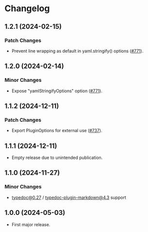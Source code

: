 # Changelog

## 1.2.1 (2024-02-15)

### Patch Changes

- Prevent line wrapping as default in yaml.stringify() options ([#771](https://github.com/typedoc2md/typedoc-plugin-markdown/issues/771)).

## 1.2.0 (2024-02-14)

### Minor Changes

- Expose "yamlStringifyOptions" option ([#771](https://github.com/typedoc2md/typedoc-plugin-markdown/issues/771)).

## 1.1.2 (2024-12-11)

### Patch Changes

- Export PluginOptions for external use ([#737](https://github.com/typedoc2md/typedoc-plugin-markdown/issues/737)).

## 1.1.1 (2024-12-11)

- Empty release due to unintended publication.

## 1.1.0 (2024-11-27)

### Minor Changes

- typedoc@0.27 / typedoc-plugin-markdown@4.3 support

## 1.0.0 (2024-05-03)

- First major release.
